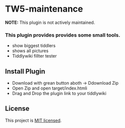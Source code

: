 # TW5-maintenance

**NOTE:** This plugin is not actively maintained.

### This plugin provides provides some small tools.
* show biggest tiddlers
* shows all pictures
* Tiddlywiki fillter tester 


## Install Plugin
* Download with grean button aboth -> Ddownload Zip
* Open Zip and open target/index.htmli
* Drag and Drop the plugin link to your tiddlywiki


## License

This project is [MIT licensed](https://github.com/tgrosinger/tw5-checklist/blob/master/tiddlers/license.tid).
